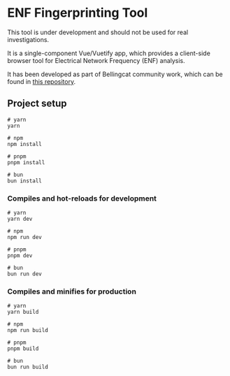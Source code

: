 # ENF Fingerprinting Tool

This tool is under development and should not be used for real investigations.

It is a single-component Vue/Vuetify app, which provides a client-side browser tool for Electrical Network Frequency (ENF) analysis.

It has been developed as part of Bellingcat community work, which can be found in [this repository](https://github.com/CargoCultScientist/ENFormant).

## Project setup

```
# yarn
yarn

# npm
npm install

# pnpm
pnpm install

# bun
bun install
```

### Compiles and hot-reloads for development

```
# yarn
yarn dev

# npm
npm run dev

# pnpm
pnpm dev

# bun
bun run dev
```

### Compiles and minifies for production

```
# yarn
yarn build

# npm
npm run build

# pnpm
pnpm build

# bun
bun run build
```
